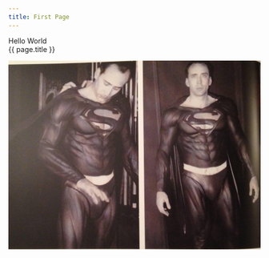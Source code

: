 ```yaml
---
title: First Page
---
```

<div class="firs">Hello World</div>
{{ page.title }}

![Superman](img/nicolas-cage-as-superman.jpg)
